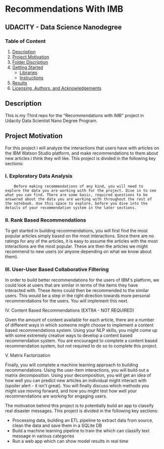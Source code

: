 # Recommendations With IMB
## UDACITY - Data Science Nanodegree

### Table of Content
1. [Description](#description)
2. [Project Motivation](#Motivation)
3. [Folder Discription](#Folder)
4. [Getting Started](#getting)
    - [Libraries](#libraries)
    - [Instructions](#instructions)
4. [Results](#result)
5. [Licensing, Authors, and Acknowledgements](#Licensing)

<a name="description"></a>
## Description
This is my Third repo for the "Recommendations with IMB" project in Udacity Data Scientist Nano Degree Program. 

<a name="Motivation"></a>
## Project Motivation
For this project i will analyze the interactions that users have with articles on the IBM Watson Studio platform, and make recommendations to them about new articles i think they will like. This project is divided in the following key sections:

### I. Exploratory Data Analysis
        Before making recommendations of any kind, you will need to explore the data you are working with for the project. Dive in to see what you can find. There are some basic, required questions to be answered about the data you are working with throughout the rest of the notebook. Use this space to explore, before you dive into the details of your recommendation system in the later sections.

### II. Rank Based Recommendations

To get started in building recommendations, you will first find the most popular articles simply based on the most interactions. Since there are no ratings for any of the articles, it is easy to assume the articles with the most interactions are the most popular. These are then the articles we might recommend to new users (or anyone depending on what we know about them).

### III. User-User Based Collaborative Filtering

In order to build better recommendations for the users of IBM's platform, we could look at users that are similar in terms of the items they have interacted with. These items could then be recommended to the similar users. This would be a step in the right direction towards more personal recommendations for the users. You will implement this next.

IV. Content Based Recommendations (EXTRA - NOT REQUIRED)

Given the amount of content available for each article, there are a number of different ways in which someone might choose to implement a content based recommendations system. Using your NLP skills, you might come up with some extremely creative ways to develop a content based recommendation system. You are encouraged to complete a content based recommendation system, but not required to do so to complete this project.

V. Matrix Factorization

Finally, you will complete a machine learning approach to building recommendations. Using the user-item interactions, you will build out a matrix decomposition. Using your decomposition, you will get an idea of how well you can predict new articles an individual might interact with (spoiler alert - it isn't great). You will finally discuss which methods you might use moving forward, and how you might test how well your recommendations are working for engaging users.




The motivation behind this project is to potentially build an app to classify real disaster messages. 
This project is divided in the following key sections:
- Processing data, building an ETL pipeline to extract data from source, clean the data and save them in a SQLite DB
- Build a machine learning pipeline to train the which can classify text message in various categories
- Run a web app which can show model results in real time

